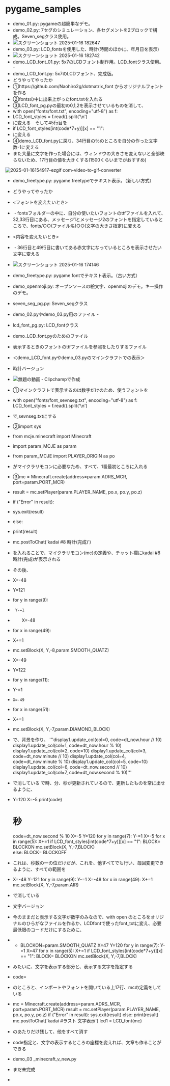# pygame_samples

 - demo_01.py: pygameの超簡単なデモ。
 - demo_02.py: 7セグのシミュレーション、各セグメントを2ブロックで構成。Seven_segクラス使用。
 -  ![スクリーンショット 2025-01-16 182647](https://github.com/user-attachments/assets/01e49458-5eaf-4e9f-a5c4-5ff23854cd5c)
 - demo_03.py: LCD_fontsを使用した、時計(時間のほかに、年月日を表示)
 - ![スクリーンショット 2025-01-16 182742](https://github.com/user-attachments/assets/3ae9dd7e-4fff-4466-adef-4d31b9a83a8d)
 - demo_LCD_font_01.py: 5x7のLCDフォント制作用。LCD_fontクラス使用。 -
 - demo_LCD_font.py: 5x7のLCDフォント、完成版。
 - どうやってやったか
 - ①https://github.com/Naohiro2g/dotmatrix_font    からオリジナルフォントを作る
 - ②fontsの中に出来上がったfont.txtを入れる
 - ③LCD_font_pg.pyの最初の0,1,2を表示させているものを消して、
 - with open("fonts/font.txt", encoding="utf-8") as f:
 - LCD_font_styles = f.read().split('\n')
 - に変える　そして45行目を
 - if LCD_font_styles[int(code*7+y)][x] == "1":
 - に変える
 - ④demo_LCD_font.pyに戻り、34行目の％のところを自分の作った文字数-1に変える
 - また大量に文字を作った場合には、ウィンドウの大きさを変えないと全部映らないため、17行目の値を大きくする(1500くらいまでがおすすめ)
        
![2025-01-16154917-ezgif com-video-to-gif-converter](https://github.com/user-attachments/assets/0a5dbc7b-a15f-4aaa-b718-6cb85f919cb7)

 - demo_freetype.py: pygame.freetypeでテキスト表示。（新しい方式）
 - どうやってやったか
 - <フォントを変えたいとき>
 - ・fontsフォルダーの中に、自分の使いたいフォントのttfファイルを入れて、32,33行目にある、メッセージ1とメッセージ2のフォントを指定しているところで、fonts/○○(ファイル名)○○(文字の大きさ指定)に変える
 - <内容を変えたいとき>
 - ・36行目と49行目に書いてある赤文字になっているところを表示させたい文字に変える
 - ![スクリーンショット 2025-01-16 174146](https://github.com/user-attachments/assets/28d3a725-dad9-4b76-ad92-94748193b360)
 - demo_freetype.py: pygame.fontでテキスト表示。（古い方式）

 - demo_openmoji.py: オープンソースの絵文字、openmojiのデモ。キー操作のデモ。
 - seven_seg_pg.py: Seven_segクラス
 - demo_02.pyやdemo_03.py用のファイル - 
 - lcd_font_pg.py: LCD_fontクラス
 - demo_LCD_font.pyのためのファイル
 - 表示するときのフォントのttfファイルを参照をしたりするファイル
 - ＜demo_LCD_font.pyやdemo_03.pyのマインクラフトでの表示＞
 - 時計バージョン
 - ![無題の動画 ‐ Clipchampで作成](https://github.com/user-attachments/assets/faab16d7-5630-4983-91f1-8065472dc930)
 - ①マインクラフトで表示するのは数字だけのため、使うフォントを
 - with open("fonts/font_sevnseg.txt", encoding="utf-8") as f:
        LCD_font_styles = f.read().split('\n')
 - で,sevnseg.txtにする
 - ②import sys
 - from mcje.minecraft import Minecraft
 - import param_MCJE as param
 - from param_MCJE import PLAYER_ORIGIN as po
 - がマイクラリモコンに必要なため、すべて、1番最初ところに入れる
 - ③mc = Minecraft.create(address=param.ADRS_MCR, port=param.PORT_MCR)
 - result = mc.setPlayer(param.PLAYER_NAME, po.x, po.y, po.z)
 - if ("Error" in result):
 - sys.exit(result)
 - else:
 - print(result)
 - mc.postToChat('kadai #8  時計(完成)')
 - を入れることで、マイクラリモコン(mc)の定義や、チャット欄にkadai #8  時計(完成)が表示される
 - その後、
 - X=-48
 - Y=121
 - for y in range(9):
 -      Y-=1
 -  　　X=-48
 -  for x in range(49):
 -   X+=1
 -    mc.setBlock(X, Y,-8,param.SMOOTH_QUATZ)
 -    X=-49
 -    Y=122
 -    for y in range(11):
 -    Y-=1
 -     X=-49
 - for x in range(51):
 -  X+=1
 -  mc.setBlock(X, Y,-7,param.DIAMOND_BLOCK)
 - で、背景を作り、
   '''display1.update_col(col=0, code=dt_now.hour // 10)
   display1.update_col(col=1, code=dt_now.hour % 10)
    display1.update_col(col=2, code=10)
    display1.update_col(col=3, code=dt_now.minute // 10)
    display1.update_col(col=4, code=dt_now.minute % 10)
    display1.update_col(col=5, code=10)
    display1.update_col(col=6, code=dt_now.second // 10)
     display1.update_col(col=7, code=dt_now.second % 10)'''
 -    で消している で時、分、秒が更新されているので、更新したものを常に出せるように、
 -    Y=120
        X=-5
        print(code)
        # 秒
        code=dt_now.second % 10
        X=-5
        Y=120
        for y in range(7):
            Y-=1
            X=-5
            for x in range(5):
                X+=1
                if LCD_font_styles[int(code*7+y)][x] == "1":
                    BLOCK= BLOCKON
                    mc.setBlock(X, Y,-7,BLOCK)   
                else:
                    BLOCK= BLOCKOFF
 -    これは、秒数の一の位だけだが、これを、他すべてでも行い、毎回変更できるように、すべての範囲を
 -    X=-48
        Y=121
        for y in range(9):
                    Y-=1
                    X=-48
                    for x in range(49):
                        X+=1
                        mc.setBlock(X, Y,-7,param.AIR)            
 -  で消している

 -  文字バージョン

 -  今のままだと表示する文字が数字のみなので、with open のところをオリジナルのひらがなファイルを作るか、LCDfontで使ったfont_txtに変え、必要最低限のコードだけにするために、
 -  -  BLOCKON=param.SMOOTH_QUATZ
X=47
Y=120
for y in range(7):
    Y-=1
    X=47
    for x in range(5):
        X+=1
        if LCD_font_styles[int(code*7+y)][x] == "1":
                BLOCK= BLOCKON
                mc.setBlock(X, Y,-7,BLOCK)
 -  みたいに、文字を表示する部分と、表示する文字を指定する
 - code=
 - のところと、インポートやフォントを開いている上17行、mcの定義をしている
 - mc = Minecraft.create(address=param.ADRS_MCR, port=param.PORT_MCR)
result = mc.setPlayer(param.PLAYER_NAME, po.x, po.y, po.z)
if ("Error" in result):
    sys.exit(result)
else:
    print(result)
    mc.postToChat('kadai #ラスト  文字表示')
lcd1 = LCD_font(mc)
 - のあたりだけ残して、他をすべて消す
 - code指定と、文字の表示するところの座標を変えれば、文章も作ることができる
 - demo_03 _minecraft_v_new.py
 - まだ未完成

 
   

  
  
   
 
  - 
